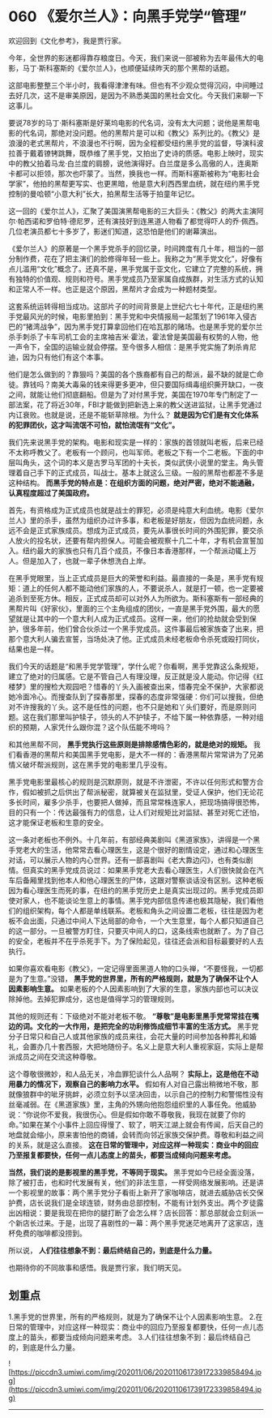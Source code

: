 # 060 《爱尔兰人》：向黑手党学“管理”

欢迎回到《文化参考》，我是贾行家。

今年，全世界的影迷都得靠存粮度日。今天，我们来说一部被称为去年最伟大的电影，马丁·斯科塞斯的《爱尔兰人》，也顺便延续昨天的那个黑帮的话题。

这部电影整整三个半小时，我看得津津有味。但也有不少观众觉得沉闷，中间睡过去好几次，这不是审美原因，是因为不熟悉美国的黑社会文化。今天我们来聊一下这事儿。

要说78岁的马丁·斯科塞斯是好莱坞电影的代名词，没有太大问题；说他是黑帮电影的代名词，那绝对没问题。他的黑帮片是可以和《教父》系列比的。《教父》是浪漫的老式黑帮片，不浪漫也不行啊，因为全程都受纽约黑手党的监督，导演科波拉善于戴着镣铐跳舞，既恭维了黑手党，又拍出了史诗的质感。电影上映时，现实中的教父拍着马龙·白兰度的肩膀，说他演得好。白兰度是多么高傲的人，连奥斯卡都可以拒领，那次也吓蒙了。当然，换我也一样。而斯科塞斯被称为“电影社会学家”，他拍的黑帮更写实、也更黑暗，他是意大利西西里血统，就在纽约黑手党控制的曼哈顿“小意大利”长大，拍黑帮生活等于拍童年记忆。

这一回的《爱尔兰人》，汇聚了美国演黑帮电影的三大巨头：《教父》的两大主演阿尔·帕西诺和罗伯特·德尼罗，还有演技好到连黑道人物看了都觉得吓人的乔·佩西。几位老演员都七十多岁了，影迷们知道，这恐怕是他们的谢幕演出。

《爱尔兰人》的原著是一个黑手党杀手的回忆录，时间跨度有几十年，相当的一部分制作费，花在了把主演们的脸修得年轻一些上。我称之为“黑手党文化”，好像有点儿滥用“文化”概念了。还真不是，黑手党属于亚文化，它建立了完整的系统，拥有独特的价值观、规则和符号。黑手党成员乃至家属自成族群，对生活方式的认知和正常人不一样。也正是这个原因，黑帮片才会成为一种题材类型。

这套系统运转得相当成功。这部片子的时间背景是上世纪六七十年代，正是纽约黑手党最风光的时候，电影里拍到：黑手党和中央情报局一起策划了1961年入侵古巴的“猪湾战争”，因为黑手党打算拿回他们在哈瓦那的赌场。也是黑手党的爱尔兰杀手刺杀了卡车司机工会的主席袖吉米·霍法，霍法曾是美国最有权势的人物，他一声令下，全国的运输业就会停摆。至今很多人相信：是黑手党实施了刺杀肯尼迪，因为只有他们有这个本事。

他们是怎么做到的？靠狠吗？美国的各个族裔都有自己的帮派，最不缺的就是亡命徒。靠钱吗？南美大毒枭的钱来得更多更冲，但只要国际缉毒组织撕开缺口，一夜之间，就能让他们彻底翻船。但是为了对付黑手党，美国在1970年专门制定了一部法案，花了将近30年，FBI才能做到把新选上来的教父送进监狱，让黑手党通过内讧衰败。也就是说，还是不能斩草除根。为什么？ **就是因为它们是有文化体系的犯罪团伙，这才叫流氓不可怕，就怕流氓有“文化”。**

我们先来说黑手党的架构。电影和现实是一样的：家族的首领就叫老板，后来已经不太称呼教父了。老板有一个顾问，也叫军师。老板之下有一个二老板。下面的中层叫角头，这个词的本义是古罗马军团的十夫长，类似武侠小说里的堂主。角头管理着自己手下的正式成员，叫战士。基本上就这么三级。一般的黑帮也都差不多是这种结构。 **而黑手党的特点是：在组织方面的问题，绝对严密，绝对不能通融，认真程度超过了美国政府。**

首先，有资格成为正式成员也就是战士的罪犯，必须是纯意大利血统。电影《爱尔兰人》里的杀手，虽然为组织办过许多事，和老板是好朋友，但因为血统问题，永远不会是正式家族成员。想成为正式成员，要先从事很长时间的外围犯罪，要交杀人放火的投名状，还要有帮内担保人。可能会被观察十几二十年，才有机会宣誓加入。纽约最大的家族也只有几百个成员，不像日本香港那样，一个帮派动辄上万人。但是加入了，也就一辈子休想洗白上岸。

在黑手党眼里，当上正式成员是巨大的荣誉和利益。最直接的一条是，黑手党有规矩：道上的任何人都不能动他们家族的人，不要说杀人，就是打一顿，也一定要被追杀到至死方休。相反，正式成员却可以对外人为所欲为。斯科塞斯有一部经典的黑帮片叫《好家伙》，里面的三个主角组成的团伙，一直是黑手党外围，最大的愿望就是让其中的一个意大利人成为正式成员。这样一来，他们的抢劫就会受到保护，很多年前，他们曾合伙杀过一个黑手党成员。这件事最后被家族查了出来，把那个意大利人骗去宣誓，当场处决了他。正式成员未经老板命令杀死或殴打同伙，结果也是一样。

我们今天的话题是“和黑手党学管理”，学什么呢？你看啊，黑手党靠这么条规矩，建立了绝对的归属感。它是不管自己人有理没理，反正就是没人能动。你记得《红楼梦》里的搜检大观园吧？惜春的丫头入画被查出来，惜春完全不保护，大家都说她冷面冷心。而搜查队到了探春那里，探春的态度非常强硬：你们可以搜我，但绝对不许搜我的丫头。这不是任性的问题，也不只是她和丫头们要好，而是原则问题。这在我们那里叫护犊子，领头的人不护犊子，不给下属一种依靠感，一种对组织的预期，人家凭什么跟你混？这个队伍能不垮吗？

和其他黑帮不同， **黑手党执行这些原则是排除感情色彩的，就是绝对的规矩。** 我们看香港的黑帮片和美国黑手党电影，是大不一样的：香港黑帮片常常讲为了兄弟情义破坏帮派规则，这在黑手党的电影里几乎没有。

黑手党电影里最核心的规则是沉默原则，就是不许泄密，不许以任何形式和警方合作，假如被抓之后供出了帮派秘密，就算被关在监狱里，受证人保护，他们无论花多长时间，雇多少杀手，也要把人做掉，而且常常株连家人，把现场搞得很恐怖，目的只有一个：传达最强有力的信息，让人们对规矩比对监狱、甚至对死亡还怕，这才能保证老板和生意的安全。

这一条对老板也不例外。十几年前，有部经典美剧叫《黑道家族》，讲得是一个黑手党老大的生活，他常常去看心理医生，这是个很好的剧情设定，通过和心理医生对话，可以展示人物的内心世界。还有一部喜剧叫《老大靠边闪》，也有类似剧情。但真实的黑手党成员说过：如果黑手党老大去看心理医生，人们很快就会在汽车后备厢里找到他本人和他心理医生的尸体，这跟对警察谈话没有区别。这种老板因为看心理医生而死的事，在纽约的黑手党历史上是真实出现过的。黑手党成员即使对家人，也不能谈论生意上的事情。黑手党内部信息传递也极其隐秘，我们看他们的组织架构，每个人都是单线联系。老板和角头之间设置二老板，往往是因为老板不会出面，只通过中间人下达局部的命令，一个大生意里，每个人都只知道自己的这一部分。一旦被警方盯住，只要灭中间人的口，这条线索也就断了。为了自己的安全，老板并不在乎杀死手下。为了保险起见，往往还会派和目标最要好的人去执行。

如果你喜欢看电影《教父》，一定记得里面黑道人物的口头禅，“不要怪我，一切都是为了生意。”没错， **黑手党的世界里，所有的严格规则，就是为了确保不让个人因素影响生意。** 如果老板的个人因素影响到了大家的生意，家族内部也可以决议除掉他。去掉犯罪成分，这也是值得学习的管理规则。

其他的规则还有：下级绝对不能对老板不敬。 **“尊敬”是电影里黑手党常常挂在嘴边的词。文化的一大作用，是把完全的功利修饰成细节丰富的生活方式。** 黑手党分子日常只和自己人或其他家族的成员来往，会花大量的时间参加各种葬礼和婚礼，会置办几十套西服，大把地随份子。名义上是意大利人重视家庭，实际上是帮派成员之间在交流这种尊敬。

这个尊敬很微妙，和人品无关，冷血罪犯谈什么人品啊？ **实际上，这是他在不动用暴力的情况下，观察自己的影响力水平。** 假如有人对自己露出稍微地不敬，那就像狼群中的呲牙挑衅，必须立刻予以坚决回击，以示自己的控制力和警惕性没有丝毫减弱。在《黑道家族》里，主角的外甥向他抱怨组织里的人事任免。他威胁说：“你说你不爱我，我很伤心。但是假如你敢不尊敬我，我现在就要了你的命。”如果在某个小事件上回应得慢了、软了，明天江湖上就会有传闻，后天自己的地盘就会缩小，原来害怕他的商铺，会转而向邻近家族交保护费。尊敬和利益之间的关系，就是这么直接。 **这在日常的管理中，对应这样一种现实：商业中的回应乃至报复都要快，任何一点儿态度上的苗头，都要当成倾向问题来考虑。**

 **当然，我们说的是影视里的黑手党，不等同于现实。** 黑手党如今已经全面没落，除了被打击，也和时代发展有关，他们的非法生意，一样受网络发展影响。还是讲一个影视里的故事：两个黑手党分子看街上新开了家咖啡店，就进去威胁店长交保护费，店长说我们是全球连锁，财务由总部控制，不能有计划外支出。两个歹徒露出凶相说：要是我现在把你的腿打断了会怎么样？店长回答：那总部就会立刻派一个新店长过来。于是，出现了喜剧性的一幕：两个黑手党迷茫地离开了这家店，连杯免费的咖啡都没捞到。

所以说， **人们往往想象不到：最后终结自己的，到底是什么力量。**

也期待你的不同故事和感悟。我是贾行家，我们明天见。

## 划重点

1.黑手党的世界里，所有的严格规则，就是为了确保不让个人因素影响生意。
2.在日常的管理中，对应这样一种现实：商业中的回应乃至报复都要快，任何一点儿态度上的苗头，都要当成倾向问题来考虑。
3.人们往往想象不到：最后终结自己的，到底是什么力量。

![https://piccdn3.umiwi.com/img/202011/06/202011061739172339858494.jpg](https://piccdn3.umiwi.com/img/202011/06/202011061739172339858494.jpg)

---
